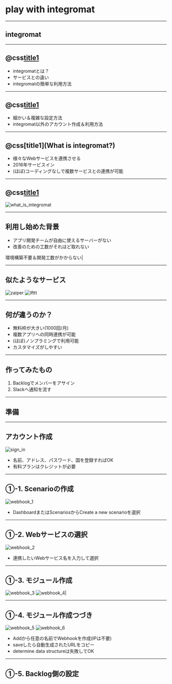 # play with integromat

---

## integromat

---

## @css[title1](話すこと)

- integromatとは？
- サービスとの違い
- integromatの簡単な利用方法

---

## @css[title1](話さないこと)

- 細かい＆複雑な設定方法
- integromat以外のアカウント作成＆利用方法

---

## @css[title1](What is integromat?)

- 様々なWebサービスを連携させる
- 2016年サービスイン
- (ほぼ)コーディングなしで複数サービスとの連携が可能

---

## @css[title1](例えば...)

![what_is_integromat](https://github.com/nyanc0/Android/blob/other_knowledge/integromat/images/what_is_integromat.png?raw=true)

---

## 利用し始めた背景

- アプリ開発チームが自由に使えるサーバーがない
- 改善のための工数がそれほど取れない

環境構築不要＆開発工数がかからない|

---

## 似たようなサービス

![zaiper](https://github.com/nyanc0/Android/blob/other_knowledge/integromat/images/zaiper.png?raw=true)
![ifttt](https://github.com/nyanc0/Android/blob/other_knowledge/integromat/images/ifttt.png?raw=true)

---

## 何が違うのか？

- 無料枠が大きい(1000回/月)
- 複数アプリへの同時連携が可能
- (ほぼ)ノンプラミングで利用可能
- カスタマイズがしやすい

---

## 作ってみたもの
1. Backlogでメンバーをアサイン
2. Slackへ通知を流す

---

## 準備

---

## アカウント作成

![sign_in](https://github.com/nyanc0/Android/blob/other_knowledge/integromat/images/sign_in.png?raw=true)

- 名前、アドレス、パスワード、国を登録すればOK
- 有料プランはクレジットが必要

---

## ①-1. Scenarioの作成

![webhook_1](https://github.com/nyanc0/Android/blob/other_knowledge/integromat/images/webhook_1.png?raw=true)

- DashboardまたはScenariosからCreate a new scenarioを選択

---

## ①-2. Webサービスの選択


![webhook_2](https://github.com/nyanc0/Android/blob/other_knowledge/integromat/images/webhook_2.png?raw=true)

- 連携したいWebサービス名を入力して選択

---

## ①-3. モジュール作成

![webhook_3](https://github.com/nyanc0/Android/blob/other_knowledge/integromat/images/webhook_3.png?raw=true)
![webhook_4](https://github.com/nyanc0/Android/blob/other_knowledge/integromat/images/webhook_4.png?raw=true)|

---

## ①-4. モジュール作成つづき

![webhook_5](https://github.com/nyanc0/Android/blob/other_knowledge/integromat/images/webhook_5.png?raw=true)
![webhook_6](https://github.com/nyanc0/Android/blob/other_knowledge/integromat/images/webhook_6.png?raw=true)

- Addから任意の名前でWebhookを作成(IPは不要)
- saveしたら自動生成されたURLをコピー
- determine data structureは失敗してOK

---

## ①-5. Backlog側の設定
